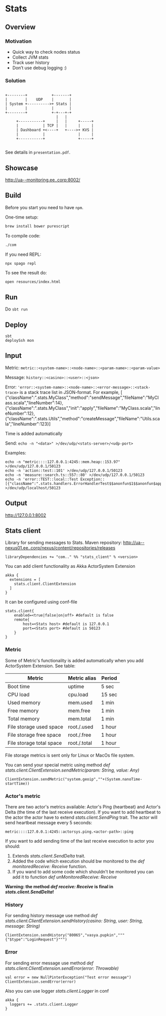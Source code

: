 # Stats

## Overview

### Motivation

* Quick way to check nodes status
* Collect JVM stats
* Track user history
* Don’t use debug logging :)

### Solution

```
                                        
+--------+           +-------+          
|        |    UDP    |       |          
| System +---------->+ Stats |          
|        |           |       |          
+--------+           +-+---+-+          
                       |   |            
     +-----------+     |   |     +-----+
     |           | TCP |   |     |     |
     | Dashboard +<----+   +---->+ KVS |
     |           |               |     |
     +-----------+               +-----+
                                        
```

See details in `presentation.pdf`.

## Showcase

http://ua--monitoring.ee..corp:8002/

## Build

Before you start you need to have `npm`.

One-time setup:
```bash
brew install bower purescript
```

To compile code:
```bash
./com
```

If you need REPL:
```bash
npx spago repl
```

To see the result do:
```
open resources/index.html
```

## Run

Do `sbt run`

## Deploy

```
sbt
deploySsh mon
```

## Input

Metric: `metric::<system-name>::<node-name>::<param-name>::<param-value>`

Message: `history::<casino>::<user>::<json>`

Error: `'error::<system-name>::<node-name>::<error-message>::<stack-trace>`
<stack-trace> is a stack trace list in JSON-format. For example,
[
{"className":".stats.MyClass","method":"sendMessage","fileName":"MyClass.scala","lineNumber":14},
{"className":".stats.MyClass","init":"apply","fileName":"MyClass.scala","lineNumber":12},
{"className":".stats.Utils","method":"createMessage","fileName":"Utils.scala","lineNumber":123}]

Time is added automatically

Send: `echo -n "<data>" >/dev/udp/<stats-server>/<udp-port>`

Examples:
```
echo -n "metric::::127.0.0.1:4245::mem.heap::153.97" >/dev/udp/127.0.0.1/50123
echo -n 'action::test::101' >/dev/udp/127.0.0.1/50123
echo -n 'measure::search.ts::557::80' >/dev/udp/127.0.0.1/50123
echo -n 'error::TEST::local::Test Exception::[{"className":".stats.handlers.ErrorHandlerTest$$anonfun$1$$anonfun$apply$mcV$sp$1","method":"apply$mcV$sp","fileName":"ErrorHandlerTest.scala","lineNumber":14}]' >/dev/udp/localhost/50123
```

## Output

http://127.0.0.1:8002

## Stats client
Library for sending messages to Stats.
Maven repository: http://ua--nexus01.ee..corp/nexus/content/repositories/releases
```
libraryDependencies += "com.." %% "stats_client" % <version>
```
You can add client functionality as Akka ActorSystem Extension
```
akka {
  extensions = [
    stats.client.ClientExtension
  ]
}
```
It can be configured using conf-file
```
stats.client{
    enabled=<true|false|on|off> #default is false
    remote{
        host=<Stats host> #default is 127.0.0.1
        port=<Stats port> #default is 50123
    }
}
``` 
### Metric
Some of Metric's functionality is added automatically when you add ActorSystem Extension. See table:

| Metric                   | Metric alias | Period |
| ------------------------ | ------------ | ------ |
| Boot time                | uptime       | 5 sec  |
| CPU load                 | cpu.load     | 15 sec |
| Used memory              | mem.used     | 1 min  |
| Free memory              | mem.free     | 1 min  |
| Total memory             | mem.total    | 1 min  |
| File storage used space  | root./.used  | 1 hour |
| File storage free space  | root./.free  | 1 hour |
| File storage total space | root./.total | 1 hour |

File storage metrics is sent only for Linux or MacOs file system.

You can send your special metric using method *def stats.client.ClientExtension.sendMetric(param: String, value: Any)*
```
ClientExtension.sendMetric("system.geoip",""+(System.nanoTime-startTime))
```
### Actor's metric
There are two actor's metrics available: Actor's Ping (heartbeat) and Actor's Delta (the time of the last receive execution).
If you want to add heartbeat to the actor the actor have to extend *stats.client.SendPing* trait. The actor will send heartbeat message every 5 seconds: 
```
metric::::127.0.0.1:4245::actorsys.ping.<actor-path>::ping
```
If you want to add sending time of the last receive execution to actor you should: 
1. Extends *stats.client.SendDelta* trait. 
2. Added the code which execution should bw monitored to the *def monitoredReceive: Receive* function.
3. If you wand to add some code which shouldn't be monitored you can add it to function *def unMonitoredReceive: Receive*

**Warning: the method _def receive: Receive_ is final in _stats.client.SendDelta_!**
  
### History
For sending history message use method *def stats.client.ClientExtension.sendHistory(casino: String, user: String, message: String)*
```
ClientExtension.sendHistory("80065","vasya.pupkin","""{"$type":"LoginRequest"}""")
```
### Error
For sending error message use method *def stats.client.ClientExtension.sendError(error: Throwable)*
```
val error = new NullPinterException("Test error message")
ClientExtension.sendError(error)
```
Also you can use logger *stats.client.Logger* in conf
```
akka {
  loggers += .stats.client.Logger
}
```

